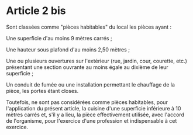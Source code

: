 # Article 2 bis

Sont classées comme "pièces habitables" du local les pièces ayant :

Une superficie d'au moins 9 mètres carrés ;

Une hauteur sous plafond d'au moins 2,50 mètres ;

Une ou plusieurs ouvertures sur l'extérieur (rue, jardin, cour, courette, etc.) présentant une section ouvrante au moins égale au dixième de leur superficie ;

Un conduit de fumée ou une installation permettant le chauffage de la pièce, les portes étant closes.

Toutefois, ne sont pas considérées comme pièces habitables, pour l'application du présent article, la cuisine d'une superficie inférieure à 10 mètres carrés et, s'il y a lieu, la pièce effectivement utilisée, avec l'accord de l'organisme, pour l'exercice d'une profession et indispensable à cet exercice.
